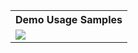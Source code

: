 



<table>
  <tr>
    <th width=100% style="text-align:center">Demo Usage Samples</th>
  </tr>
  <tr>
    <td colspan="3"><img src="gif/usage_0.mp4"></td>
  </tr>
</table>

